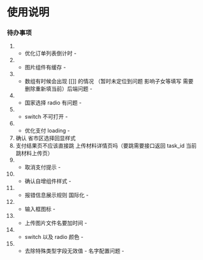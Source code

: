 # 使用说明

### 待办事项
1. - 优化订单列表倒计时 -
2. - 图片组件有缓存 -
3. - 数组有时候会出现 [[]] 的情况 （暂时未定位到问题 影响子女等填写 需要删除重新填当前）后端问题 -
4.  - 国家选择 radio 有问题 -
5.  - switch 不可打开 -
6.  - 优化支付 loading -
7. 确认 省市区选择回显样式
8. 支付结果页不应该直接跳 上传材料详情页吗（要跳需要接口返回 task_id 当前跳材料上传页）
9. - 取消支付提示 -
10. - 确认自增组件样式 -
11.  - 报错信息展示规则 国际化 -
12. - 输入框图标 -
13. - 上传图片文件名要加时间 -
14. - switch 以及 radio 颜色 -
15. - 去除特殊类型字段无效值 - 名字配置问题 -
